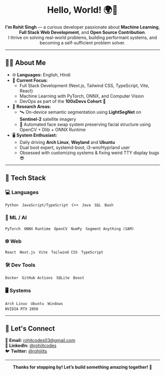 <h1 align="center">Hello, World! 🌍👋</h1>

<p align="center">
  <strong>I'm Rohit Singh</strong> — a curious developer passionate about <strong>Machine Learning</strong>, <strong>Full Stack Web Development</strong>, and <strong>Open Source Contribution</strong>.<br>
  I thrive on solving real-world problems, building performant systems, and becoming a self-sufficient problem solver.
</p>

---

## 👨‍💻 About Me

- 🌐 **Languages:** English, Hindi  
- 🚀 **Current Focus:**
  - Full Stack Development (Next.js, Tailwind CSS, TypeScript, Vite, React)
  - Machine Learning with PyTorch, ONNX, and Computer Vision
  - DevOps as part of the **100xDevs Cohort** 🚀
- 🔬 **Research Areas:**
  - 🛰️ On-device semantic segmentation using **LightSegNet** on **Sentinel-2** satellite imagery
  - 🧠 Automated face swap system preserving facial structure using OpenCV + Dlib + ONNX Runtime
- 🖥️ **System Enthusiast:**
  - Daily driving **Arch Linux**, **Wayland** and **Ubuntu**
  - Dual boot expert, systemd-boot, i3-wm/Hyprland user
  - Obsessed with customizing systems & fixing weird TTY display bugs 😎

---

## 🧰 Tech Stack

### 💻 Languages  
`Python` &nbsp; `JavaScript/TypeScript` &nbsp; `C++` &nbsp; `Java` &nbsp; `SQL` &nbsp; `Bash`

### 🧠 ML / AI  
`PyTorch` &nbsp; `ONNX Runtime` &nbsp; `OpenCV` &nbsp; `NumPy` &nbsp; `Segment Anything (SAM)` &nbsp;

### 🌐 Web  
`React` &nbsp; `Next.js` &nbsp; `Vite` &nbsp; `Tailwind CSS` &nbsp; `TypeScript`  
 

### 🛠️ Dev Tools  
`Docker` &nbsp; `GitHub Actions` &nbsp; `SQLite` &nbsp; `Boost` &nbsp;

### 🖥️ Systems  
`Arch Linux` &nbsp; `Ubuntu` &nbsp; `Windows`  
`NVIDIA RTX 2050` &nbsp;

---

## 🤝 Let's Connect

<p align="left">
  📧 <strong>Email:</strong> <a href="mailto:rohitcodes03@gmail.com">rohitcodes03@gmail.com</a> <br>
  💼 <strong>LinkedIn:</strong> <a href="https://www.linkedin.com/in/rohiitcodes/">@rohiitcodes</a> <br>
  🐦 <strong>Twitter:</strong> <a href="https://x.com/rohiiiits">@rohiiiits</a>
</p>

---

<p align="center"><strong>Thanks for stopping by! Let’s build something amazing together! 🚀</strong></p>

